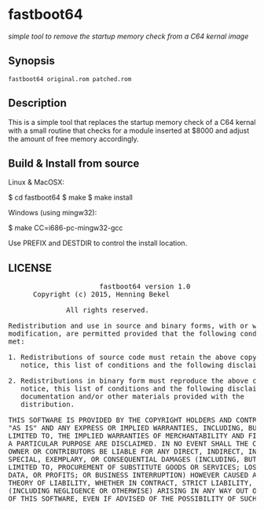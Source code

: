 # fastboot64
*simple tool to remove the startup memory check from a C64 kernal image*

## Synopsis

    fastboot64 original.rom patched.rom

## Description

This is a simple tool that replaces the startup memory check of a C64
kernal with a small routine that checks for a module inserted at $8000
and adjust the amount of free memory accordingly.

## Build & Install from source

Linux & MacOSX:

   $ cd fastboot64
   $ make
   $ make install

Windows (using mingw32):

   $ make CC=i686-pc-mingw32-gcc
   
Use PREFIX and DESTDIR to control the install location.

## LICENSE

<pre>
                      fastboot64 version 1.0
      Copyright (c) 2015, Henning Bekel <h.bekel@googlemail.com>
	   
		      All rights reserved.

Redistribution and use in source and binary forms, with or without
modification, are permitted provided that the following conditions are
met:

1. Redistributions of source code must retain the above copyright
   notice, this list of conditions and the following disclaimer.

2. Redistributions in binary form must reproduce the above copyright
   notice, this list of conditions and the following disclaimer in the
   documentation and/or other materials provided with the
   distribution.

THIS SOFTWARE IS PROVIDED BY THE COPYRIGHT HOLDERS AND CONTRIBUTORS
"AS IS" AND ANY EXPRESS OR IMPLIED WARRANTIES, INCLUDING, BUT NOT
LIMITED TO, THE IMPLIED WARRANTIES OF MERCHANTABILITY AND FITNESS FOR
A PARTICULAR PURPOSE ARE DISCLAIMED. IN NO EVENT SHALL THE COPYRIGHT
OWNER OR CONTRIBUTORS BE LIABLE FOR ANY DIRECT, INDIRECT, INCIDENTAL,
SPECIAL, EXEMPLARY, OR CONSEQUENTIAL DAMAGES (INCLUDING, BUT NOT
LIMITED TO, PROCUREMENT OF SUBSTITUTE GOODS OR SERVICES; LOSS OF USE,
DATA, OR PROFITS; OR BUSINESS INTERRUPTION) HOWEVER CAUSED AND ON ANY
THEORY OF LIABILITY, WHETHER IN CONTRACT, STRICT LIABILITY, OR TORT
(INCLUDING NEGLIGENCE OR OTHERWISE) ARISING IN ANY WAY OUT OF THE USE
OF THIS SOFTWARE, EVEN IF ADVISED OF THE POSSIBILITY OF SUCH DAMAGE.
</pre>
